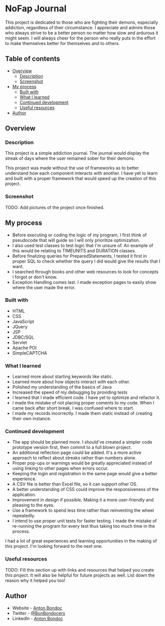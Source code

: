 # NoFap Journal

This project is dedicated to those who are fighting their demons, especially addiction, regardless of their circumstance. I appreciate and admire those who always strive to be a better person no matter how slow and ardurous it might seem. I will always cheer for the person who really puts in the effort to make themselves better for themselves and to others. 

## Table of contents

- [Overview](#overview)
  - [Description](#description)
  - [Screenshot](#screenshot)
- [My process](#my-process)
  - [Built with](#built-with)
  - [What I learned](#what-i-learned)
  - [Continued development](#continued-development)
  - [Useful resources](#useful-resources)
- [Author](#author)

## Overview

### Description

This project is a simple addiction journal. The journal would display the streak of days where the user remained sober for their demons.

This project was made without the use of frameworks as to better understand how each component interacts with another. I have yet to learn and built with a proper framework that would speed up the creation of this project.

### Screenshot

TODO: Add pictures of the project once finished.
## My process
- Before executing or coding the logic of my program, I first think of pseudocode that will guide so I will only prioritize optimization.
- I also used test classes to test logic that I'm unsure of. An example of this would be relating to TIMEUNITS and DURATION classes.
- Before finalizing queries for PreparedStatements, I tested it first in proper SQL to check whether the query I did would give the results that I want.
- I searched through books and other web resources to look for concepts I forgot or don't know.
- Exception Handling comes last. I made exception pages to easily show where the user made the error.


### Built with

- HTML
- CSS
- JavaScript
- JQuery
- JSP
- JDBC/SQL
- Servlet
- Apache POI
- SimpleCAPTCHA

### What I learned

- Learned more about starting keywords like static.
- Learned more about how objects interact with each other.
- Polished my understanding of the basics of Java
- Increased the speed of my debugging by providing tests
- I learned that I made efficient code. I have yet to optimize and refactor it.
- I made the mistake of not placing proper coments to my code. When I came back after short break, I was confused where to start.
- I made my records incorrectly. I made them static instead of creating their own instance.

### Continued development

- The app should be planned more. I should've created a simpler code prototype version first, then commit to a full blown project.
- An additional reflection page could be added. It's a more active approach to reflect about streaks rather than numbers alone.
- Proper pop-ups or warnings would be greatly appreciated instead of using linking to other pages when errors occur.
- Keeping the login and registration in the same page would give a better experience.
- A CSV file is better than Excel file, so it can support other OS.
- A better understanding of CSS could improve the responsiveness of the application.
- Improvement in design if possible. Making it a more user-friendly and pleasing to the eyes.
- Use a framework to spend less time rather than reinventing the wheel repeatedly. 
- I intend to use proper unit tests for faster testing. I made the mistake of re-running the program for every test thus taking too much time in the process.

I had a lot of great experiences and learning opportunities in the making of this project. I'm looking forward to the next one.

### Useful resources

TODO: Fill this section up with links and resources that helped you create this project. It will also be helpful for future projects as well. List down the reason why it helped you too!

## Author

- Website - [Anton Bondoc](https://antonbondoc.wordpress.com/)
- Twitter - [@BonBondocers](https://twitter.com/bonbondocers)
- LinkedIn - [Anton Bondoc](https://www.linkedin.com/in/anton-bondoc-7231a71b5/)
